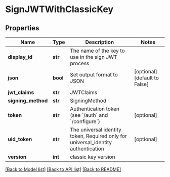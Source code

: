 # SignJWTWithClassicKey

## Properties
Name | Type | Description | Notes
------------ | ------------- | ------------- | -------------
**display_id** | **str** | The name of the key to use in the sign JWT process | 
**json** | **bool** | Set output format to JSON | [optional] [default to False]
**jwt_claims** | **str** | JWTClaims | 
**signing_method** | **str** | SigningMethod | 
**token** | **str** | Authentication token (see &#x60;/auth&#x60; and &#x60;/configure&#x60;) | [optional] 
**uid_token** | **str** | The universal identity token, Required only for universal_identity authentication | [optional] 
**version** | **int** | classic key version | 

[[Back to Model list]](../README.md#documentation-for-models) [[Back to API list]](../README.md#documentation-for-api-endpoints) [[Back to README]](../README.md)


